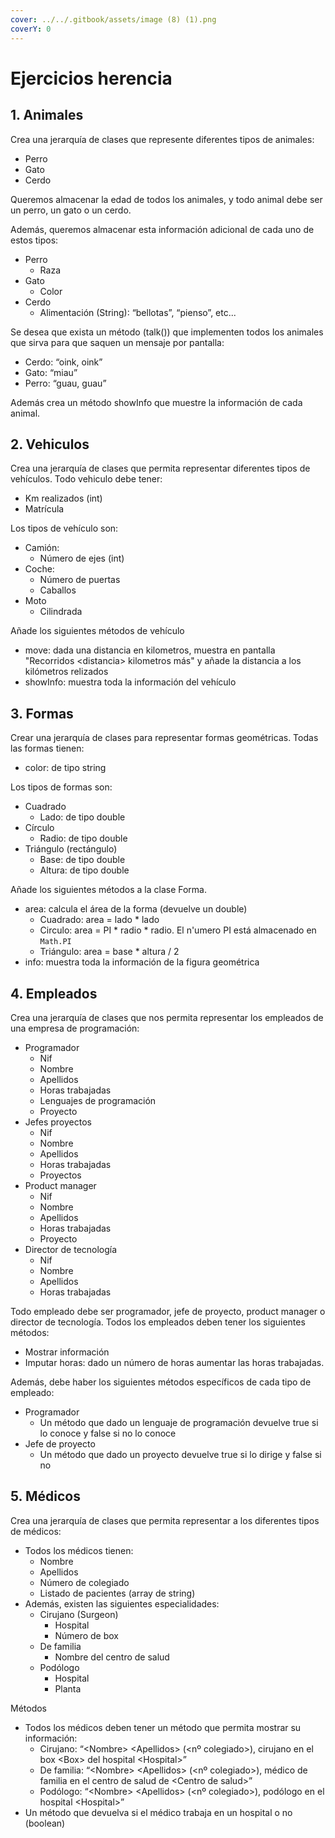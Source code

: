 ```yaml
---
cover: ../../.gitbook/assets/image (8) (1).png
coverY: 0
---
```


# Ejercicios herencia

## 1. Animales

Crea una jerarquía de clases que represente diferentes tipos de animales:

* Perro
* Gato
* Cerdo

Queremos almacenar la edad de todos los animales, y todo animal debe ser un perro, un gato o un cerdo.

Además, queremos almacenar esta información adicional de cada uno de estos tipos:

* Perro
  * Raza
* Gato
  * Color
* Cerdo
  * Alimentación (String): “bellotas”, “pienso”, etc...

Se desea que exista un método (talk()) que implementen todos los animales que sirva para que saquen un mensaje por pantalla:

* Cerdo: “oink, oink”
* Gato: “miau”
* Perro: “guau, guau”

Además crea un método showInfo que muestre la información de cada animal.

## 2. Vehiculos

Crea una jerarquía de clases que permita representar diferentes tipos de vehículos. Todo vehiculo debe tener:

* Km realizados (int)
* Matrícula

Los tipos de vehículo son:

* Camión:
  * Número de ejes (int)
* Coche:
  * Número de puertas
  * Caballos
* Moto
  * Cilindrada

Añade los siguientes métodos de vehículo

* move: dada una distancia en kilometros, muestra en pantalla "Recorridos \<distancia> kilometros más" y añade la distancia a los kilómetros relizados
* showInfo: muestra toda la información del vehículo

## 3. Formas

Crear una jerarquía de clases para representar formas geométricas. Todas las formas tienen:

* color: de tipo string

Los tipos de formas son:

* Cuadrado
  * Lado: de tipo double
* Círculo
  * Radio: de tipo double
* Triángulo (rectángulo)
  * Base: de tipo double
  * Altura: de tipo double

Añade los siguientes métodos a la clase Forma.

* area: calcula el área de la forma (devuelve un double)
  * Cuadrado: area = lado \* lado
  * Circulo: area = PI \* radio \* radio. El n'umero PI está almacenado en `Math.PI`
  * Triángulo: area = base \* altura / 2
* info: muestra toda la información de la figura geométrica

## 4. Empleados

Crea una jerarquía de clases que nos permita representar los empleados de una empresa de programación:

* Programador
  * Nif
  * Nombre
  * Apellidos
  * Horas trabajadas
  * Lenguajes de programación
  * Proyecto
* Jefes proyectos
  * Nif
  * Nombre
  * Apellidos
  * Horas trabajadas
  * Proyectos
* Product manager
  * Nif
  * Nombre
  * Apellidos
  * Horas trabajadas
  * Proyecto
* Director de tecnología
  * Nif
  * Nombre
  * Apellidos
  * Horas trabajadas

Todo empleado debe ser programador, jefe de proyecto, product manager o director de tecnología. Todos los empleados deben tener los siguientes métodos:

* Mostrar información
* Imputar horas: dado un número de horas aumentar las horas trabajadas.

Además, debe haber los siguientes métodos específicos de cada tipo de empleado:

* Programador
  * Un método que dado un lenguaje de programación devuelve true si lo conoce y false si no lo conoce
* Jefe de proyecto
  * Un método que dado un proyecto devuelve true si lo dirige y false si no

## 5. Médicos

Crea una jerarquía de clases que permita representar a los diferentes tipos de médicos:

* Todos los médicos tienen:
  * Nombre
  * Apellidos
  * Número de colegiado
  * Listado de pacientes (array de string)
* Además, existen las siguientes especialidades:
  * Cirujano (Surgeon)
    * Hospital
    * Número de box
  * De familia
    * Nombre del centro de salud
  * Podólogo
    * Hospital
    * Planta

Métodos

* Todos los médicos deben tener un método que permita mostrar su información:
  * Cirujano: “\<Nombre> \<Apellidos> (\<nº colegiado>), cirujano en el box \<Box> del hospital \<Hospital>”
  * De familia: “\<Nombre> \<Apellidos> (\<nº colegiado>), médico de familia en el centro de salud de \<Centro de salud>”
  * Podólogo: “\<Nombre> \<Apellidos> (\<nº colegiado>), podólogo en el hospital \<Hospital>”
* Un método que devuelva si el médico trabaja en un hospital o no (boolean)
